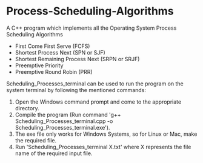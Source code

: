# Process-Scheduling-Algorithms
A C++ program which implements all the Operating System Process Scheduling Algorithms
  - First Come First Serve (FCFS)
  - Shortest Process Next (SPN or SJF)
  - Shortest Remaining Process Next (SRPN or SRJF)
  - Preemptive Priority
  - Preemptive Round Robin (PRR)



Scheduling_Processes_terminal can be used to run the program on the system terminal by following the mentioned commands:

1) Open the Windows command prompt and come to the appropriate directory.
2) Compile the program (Run command 'g++ Scheduling_Processes_terminal.cpp -o Scheduling_Processes_terminal.exe').
3) The exe file only works for Windows Systems, so for Linux or Mac, make the required file.
4) Run 'Scheduling_Processes_terminal X.txt' where X represents the file name of the required input file.
